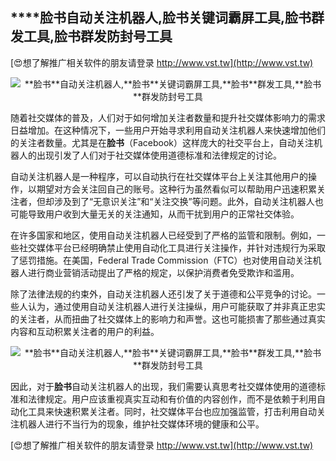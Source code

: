 ## ****脸书**自动关注机器人,**脸书**关键词霸屏工具,**脸书**群发工具,**脸书**群发防封号工具**

[😍想了解推广相关软件的朋友请登录 http://www.vst.tw](http://www.vst.tw)

 <center><img src="https://vst.tw/MP4/tuiguang/png/3.png" alt="**脸书**自动关注机器人,**脸书**关键词霸屏工具,**脸书**群发工具,**脸书**群发防封号工具"></center>

随着社交媒体的普及，人们对于如何增加关注者数量和提升社交媒体影响力的需求日益增加。在这种情况下，一些用户开始寻求利用自动关注机器人来快速增加他们的关注者数量。尤其是在**脸书**（Facebook）这样庞大的社交平台上，自动关注机器人的出现引发了人们对于社交媒体使用道德标准和法律规定的讨论。

自动关注机器人是一种程序，可以自动执行在社交媒体平台上关注其他用户的操作，以期望对方会关注回自己的账号。这种行为虽然看似可以帮助用户迅速积累关注者，但却涉及到了“无意识关注”和“关注交换”等问题。此外，自动关注机器人也可能导致用户收到大量无关的关注通知，从而干扰到用户的正常社交体验。

在许多国家和地区，使用自动关注机器人已经受到了严格的监管和限制。例如，一些社交媒体平台已经明确禁止使用自动化工具进行关注操作，并针对违规行为采取了惩罚措施。在美国，Federal Trade Commission（FTC）也对使用自动关注机器人进行商业营销活动提出了严格的规定，以保护消费者免受欺诈和滥用。

除了法律法规的约束外，自动关注机器人还引发了关于道德和公平竞争的讨论。一些人认为，通过使用自动关注机器人进行关注操纵，用户可能获取了并非真正忠实的关注者，从而扭曲了社交媒体上的影响力和声誉。这也可能损害了那些通过真实内容和互动积累关注者的用户的利益。

 <center><img src="https://vst.tw/MP4/tuiguang/png/7.png" alt="**脸书**自动关注机器人,**脸书**关键词霸屏工具,**脸书**群发工具,**脸书**群发防封号工具"></center>

因此，对于**脸书**自动关注机器人的出现，我们需要认真思考社交媒体使用的道德标准和法律规定。用户应该重视真实互动和有价值的内容创作，而不是依赖于利用自动化工具来快速积累关注者。同时，社交媒体平台也应加强监管，打击利用自动关注机器人进行不当行为的现象，维护社交媒体环境的健康和公平。

[😍想了解推广相关软件的朋友请登录 http://www.vst.tw](http://www.vst.tw)



